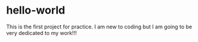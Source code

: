 # hello-world
This is the first project for practice.
I am new to coding but I am going to be very dedicated to my work!!!
